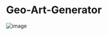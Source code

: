 # Geo-Art-Generator
![image](https://github.com/02mehdii/Geo-Art-Generator/assets/107004006/61e36fb6-f2c5-44fe-b38f-dbc78df40a95)
